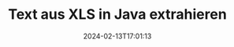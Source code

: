 ---
############################# Static ############################
layout: "auto-gen-parser"
date: 2024-02-13T17:01:13
draft: false
otherformats: ods odt one otp ott pdf pps ppsx ppt pptx rtf tex vdx vsdm vsdx vssm

############################# Head ############################
head_title: "Text aus XLS in Java extrahieren"
head_description: "Extrahieren Sie schnell Text aus einer Dokumentdatei in Java."

############################# Header ############################
title: "Text aus XLS in Java extrahieren"
description: "Extrahieren Sie Text aus XLS mit ein paar Zeilen Java-Code."
bg_image: "https://cms.admin.containerize.com/templates/aspose/App_Themes/V3/images/bg/header1.png"
bg_overlay: false
button:
    enable: true
    icon: "fas fa-arrow-down"
    label: "Download kostenlose Testversion"
    link: "https://downloads.groupdocs.com/parser/java"

############################# SubMenu ############################
submenu:
    enable: true

    left:
        img_alt: "GroupDocs.Parser for Java"
        image: "https://cms.admin.containerize.com/templates/groupdocs/images/product-logos/90x90-noborder/groupdocs-parser-java.png"
        product: "GroupDocs.Parser"
        platform: "Java"

    middle:
        button:

            # button loop
            - link: "https://apireference.groupdocs.com/parser/java"
              text: "API-Referenz"

            # button loop
            - link: "https://github.com/groupdocs-parser"
              text: "Codebeispiele"

            # button loop
            - link: "https://products.groupdocs.app/parser/family"
              text: "Live-Demos"

            # button loop
            - link: "https://purchase.groupdocs.com/pricing/parser/java"
              text: "Preisgestaltung"

    right:
        link_download: "https://downloads.groupdocs.com/parser"
        link_learn: "https://docs.groupdocs.com/parser/java"
        link_buy: "https://purchase.groupdocs.com"

############################# About ############################
about:
    enable: true
    title: "Wie extrahiere ich einen Text aus der XLS-API der Datei Java?"
    content: |
        [GroupDocs.Parser for Java](/de/parser/java/) ist eine Text-, Bild- und Metadaten-Extraktor-API, die mehr als 50 gängige Dokumenttypen unterstützt, um die Erstellung von Geschäftsanwendungen mit Funktionen zum Parsen von rohem, strukturiertem und formatiertem Text zu unterstützen. Es unterstützt auch das Parsen von Dokumenten mithilfe vordefinierter Vorlagen und ermöglicht das schnelle und genaue Extrahieren komplexer Daten aus Rechnungen und anderen typischen Dokumenten. Mit GroupDocs.Parser for Java können Sie Text und Metadaten aus passwortgeschützten Dateien aller gängigen Formate extrahieren, einschließlich Word Verarbeitungsdokumenten, Excel Tabellenkalkulationen, PowerPoint Präsentationen, OneNote, PDF Dateien und ZIP Archiven.
        
        Die GroupDocs.Parser API ist die richtige Wahl für Unternehmenslösungen, die eine Funktion zum Extrahieren von Dateitext benötigen. Diese APIs werden auf allen wichtigen Betriebssystemen und Plattformen, einschließlich Java runtime: J2SE 6.0 and above, gut unterstützt.

############################# Steps ############################
steps:
    enable: true
    title_left: "Text aus XLS in Java extrahieren"
    content_left: |
        [GroupDocs.Parser for Java](/de/parser/java/) erleichtert Java-Entwicklern das Extrahieren eines Textes aus einer XLS-Datei durch die Implementierung einiger einfacher Schritte.
        
        * Instanziieren Sie das [Parser](https://reference.groupdocs.com/java/parser/com.groupdocs.parser/Parser)-Objekt für das ursprüngliche Dokument.
        * Rufen Sie die Methode [getText](https://reference.groupdocs.com/parser/java/com.groupdocs.parser/parser/#getText--) auf und rufen Sie [TextReader](https://reference.groupdocs.com/java/parser/com.groupdocs.parser.data/TextReader)-Objekt;
        * Überprüfen Sie, ob der Reader nicht *null* ist (Textextraktion wird für das Dokument unterstützt);
        * Lesen Sie einen Text vom Leser.

    title_right: "Erfahren Sie mehr über die Textextraktion"
    content_right: |
        * <a href="https://docs.groupdocs.com/parser/java/extract-text-in-accurate-mode/">So extrahieren Sie Text im Accurate-Modus</a>
        * <a href="https://docs.groupdocs.com/parser/java/extract-text-in-raw-mode/">So extrahieren Sie Text im Raw-Modus</a>
 
    code: |
     {{% parser/additional-styles %}}
     {{< parser/code-parser title="So extrahieren Sie Text aus der Datei XLS mithilfe des Beispielcodes Java">}}

        ```java    
        // Extrahieren Sie Text aus der Datei XLS mit der API GroupDocs.Parser
        // Erstellen Sie eine Instanz der Parser-Klasse
        try (Parser parser = new Parser(filePath)) {
            // Extrahieren Sie einen Text in den Reader
            try (TextReader reader = parser.getText()) {
                // Drucken Sie einen Text aus dem Dokument
                // Wenn die Textextraktion nicht unterstützt wird, ist ein Leser null
                System.out.println(reader == null ? "Textextraktion wird nicht unterstützt" : reader.readToEnd());
            }
        }
        ```
     {{< /parser/code-parser >}}

############################# More ############################
more:
    enable: true
    title_left: "System Anforderungen"
    content_left: |
        GroupDocs.Parser for Java APIs werden auf allen wichtigen Plattformen und Betriebssystemen unterstützt. Bevor Sie den folgenden Code ausführen, stellen Sie bitte sicher, dass die folgenden Voraussetzungen auf Ihrem System installiert sind.
        
        * Betriebssysteme: Microsoft Windows, Linux, MacOS
        * Entwicklungsumgebungen: NetBeans, Intellij IDEA, Eclipse, etc.
        * Rahmenwerke
        * Laden Sie die neueste Version von GroupDocs.Parser for Java von [Maven](https://repository.groupdocs.com/webapp/#/artifacts/browse/tree/General/repo/com/groupdocs/groupdocs-parser) herunter.

    title_right: "Warum GroupDocs.Parser for Java verwenden?"
    content_right: |
        * Unterstützung für die Extraktion von Klartext aus allen unterstützten Dokumenten    
        * Parsen von Dokumenten über benutzerdefinierte Vorlagen    
        * Vollständige Unterstützung der strukturierten Textextraktion    
        * Textsuche über Schlüsselwörter sowie reguläre Ausdrücke    
        * Extrahieren Sie formatierten Text, Metadaten, Bilder, Container und Anhänge    
        * Extrahieren Sie das Inhaltsverzeichnis für einige unterstützte Dokumentformate    
        * Analysieren Sie Formulardaten aus PDF-Dokumenten    
        * Extrahieren Sie Hyperlinks aus dem Dokument   

############################# Demos ############################
demos:
    enable: true
    title: "Live-Demos – Extrahieren Sie Text aus XLS Online"
    content: |
       Extrahieren Sie jetzt Text aus der Datei XLS, indem Sie die Website [GroupDocs.Parser Live Demos](https://products.groupdocs.app/parser/text/xls) besuchen.
       Die Live-Demo bietet folgende Vorteile.
        
############################# About Formats ############################
about_formats:
    enable: true

############################# More Formats ############################
more_formats:
    enable: true
    title: "Extrahieren Sie Text aus anderen Dokumentformaten"
    content: |
        Java API zum Parsen und Extrahieren von Dokumenten für Dateiformate und Bilder. Extrahieren Sie Daten für einige der gängigen Dateiformate, wie unten aufgeführt.

############################# Back to top ###############################
back_to_top:
    enable: true
---